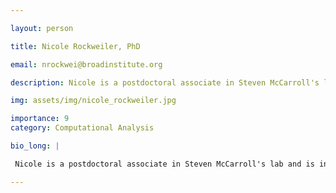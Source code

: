 ```yaml
---

layout: person

title: Nicole Rockweiler, PhD

email: nrockwei@broadinstitute.org

description: Nicole is a postdoctoral associate in Steven McCarroll's lab and is interested in understanding the causes and consequences of mosaicism in health and disease. Nicole received her PhD in ...

img: assets/img/nicole_rockweiler.jpg

importance: 9
category: Computational Analysis

bio_long: |

 Nicole is a postdoctoral associate in Steven McCarroll's lab and is interested in understanding the causes and consequences of mosaicism in health and disease. Nicole received her PhD in computational and systems biology from Washington University School of Medicine in St. Louis and a BS in biomedical engineering and mathematics from Washington University in St. Louis. Nicole is passionate about teaching and aspires to become a professor at a primarily undergraduate institution.

---
```


